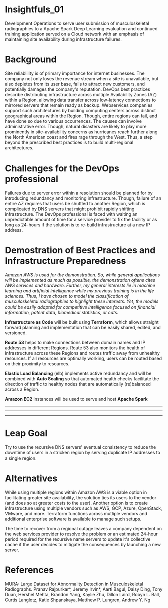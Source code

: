 # Insightfuls_01
Development Operations to serve user submission of musculoskeletal radiographies to a Apache Spark Deep Learning evaluation and continued training application served on a Cloud network with an emphasis of maintaining site availability during infrastructure failures. 

# Background
Site reliablility is of primary importance for internet businesses. The company not only loses the revenue stream when a site is unavailable, but also depletes from its user base, fails to attract new customers, and potentially damages the company's reputation. DevOps best practices describe distributing infrastructure across multiple Availability Zones (AZ) within a Region, allowing data transfer across low-latency connections to mirrored servers that remain ready as backup. Webservices companies support such architectures by building computing centers across distinct geographical areas within the Region. Though, entire regions can fail, and have done so due to various occurrences. The causes can involve administrative error. Though, natural disasters are likely to play more prominently in site-availability concerns as hurricanes reach further along the North American coast and fires rage through the West. Thus, a step beyond the prescribed best practices is to build multi-regional architectures. 

# Challenges for the DevOps professional
Failures due to server error within a resolution should be planned for by introducing redundancy and monitoring infrastructure. Though, failure of an entire AZ requires that users be shuttled to another Region, which is complicated by DNS servers that might prohibit rapidly shifting infrastructure. The DevOps professional is faced with waiting an unpredictable amount of time for a service provider to fix the facility or as long as 24-hours if the solution is to re-build infrastructure at a new IP address. 

# Demostration of Best Practices and Infrastructure Preparedness
*Amazon AWS is used for the demonstration. So, while general applications will be implemented as much as possible, the demonstration oftens cites AWS services and hardware. Further, my general interests lie in machine learning and artificial intelligence while my previous training is in the life sciences. Thus, I have chosen to model the classification of musculoskeletal radiographies to highlight these interests. Yet, the models could be easily adapted for competitive intelligence focused on financial information, patent data, biomedical statistics, or cats.* 

  **Infrastructure as Code** will be built using **Terraform**, which allows straight forward planning and implementation that can be easily shared, edited, and versioned.  

  **Route 53** helps to make connections between domain names and IP addresses in different Regions. Route 53 also monitors the health of infrastructure across these Regions and routes traffic away from unhealthy resources. If all resources are optimally working, users can be routed based on their proximity to resources.  

  **Elastic Load Balancing** (elb) implements active redundancy and will be combined with **Auto Scaling** so that automated health checks facilitate the direction of traffic to healthy nodes that are automatically (re)balanced across a Region.

  **Amazon EC2** instances will be used to serve and host **Apache Spark** 

  ** **

  ** **

  ** **

# Leap Goal
Try to use the recursive DNS servers' eventual consistency to reduce the downtime of users in a stricken region by serving duplicate IP addresses to a single region. 

# Alternatives
While using multiple regions within Amazon AWS is a viable option in facilitating greater site availability, the solution ties its users to the vendor (and does so at greater costs to the user). Another option is to create infrastructure using multiple vendors such as AWS, GCP, Azure, OpenStack, VMware, and more. Terraform functions across mutliple vendors and additional enterprise software is available to manage such setups. 

The time to recover from a regional outage leaves a company dependent on the web services provider to resolve the problem or an estimated 24-hour period required for the recursive name servers to update it's collective cache if the user decides to mitigate the consequences by launching a new server. 

# References
MURA: Large Dataset for Abnormality Detection in Musculoskeletal Radiographs.
Pranav Rajpurkar*, Jeremy Irvin*, Aarti Bagul, Daisy Ding, Tony Duan, Hershel Mehta, Brandon Yang, Kaylie Zhu, Dillon Laird, Robyn L. Ball, Curtis Langlotz, Katie Shpanskaya, Matthew P. Lungren, Andrew Y. Ng
